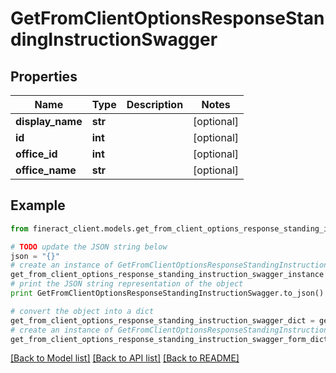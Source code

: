 # GetFromClientOptionsResponseStandingInstructionSwagger


## Properties

Name | Type | Description | Notes
------------ | ------------- | ------------- | -------------
**display_name** | **str** |  | [optional] 
**id** | **int** |  | [optional] 
**office_id** | **int** |  | [optional] 
**office_name** | **str** |  | [optional] 

## Example

```python
from fineract_client.models.get_from_client_options_response_standing_instruction_swagger import GetFromClientOptionsResponseStandingInstructionSwagger

# TODO update the JSON string below
json = "{}"
# create an instance of GetFromClientOptionsResponseStandingInstructionSwagger from a JSON string
get_from_client_options_response_standing_instruction_swagger_instance = GetFromClientOptionsResponseStandingInstructionSwagger.from_json(json)
# print the JSON string representation of the object
print GetFromClientOptionsResponseStandingInstructionSwagger.to_json()

# convert the object into a dict
get_from_client_options_response_standing_instruction_swagger_dict = get_from_client_options_response_standing_instruction_swagger_instance.to_dict()
# create an instance of GetFromClientOptionsResponseStandingInstructionSwagger from a dict
get_from_client_options_response_standing_instruction_swagger_form_dict = get_from_client_options_response_standing_instruction_swagger.from_dict(get_from_client_options_response_standing_instruction_swagger_dict)
```
[[Back to Model list]](../README.md#documentation-for-models) [[Back to API list]](../README.md#documentation-for-api-endpoints) [[Back to README]](../README.md)


